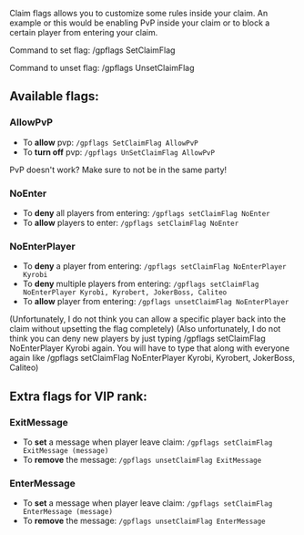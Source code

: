Claim flags allows you to customize some rules inside
your claim. An example or this would be enabling PvP
inside your claim or to block a certain player from
entering your claim.


Command to set flag: /gpflags SetClaimFlag <flag>

Command to unset flag: /gpflags UnsetClaimFlag <flag>


## Available flags:

### AllowPvP
- To **allow** pvp: ```/gpflags SetClaimFlag AllowPvP```
- To **turn off** pvp: ```/gpflags UnSetClaimFlag AllowPvP```

PvP doesn't work? Make sure to not be in the same party!


### NoEnter
- To **deny** all players from entering: ```/gpflags setClaimFlag NoEnter```
- To **allow** players to enter: ```/gpflags setClaimFlag NoEnter```


### NoEnterPlayer
- To **deny** a player from entering: ```/gpflags setClaimFlag NoEnterPlayer Kyrobi```
- To **deny** multiple players from entering: ```/gpflags setClaimFlag NoEnterPlayer Kyrobi, Kyrobert, JokerBoss, Caliteo```
- To **allow** player from entering: ```/gpflags unsetClaimFlag NoEnterPlayer```

(Unfortunately, I do not think you can allow a specific player back into the claim without upsetting the flag completely)
(Also unfortunately, I do not think you can deny new players by just typing /gpflags setClaimFlag NoEnterPlayer Kyrobi again. You will have to type that along with everyone again like /gpflags setClaimFlag NoEnterPlayer Kyrobi, Kyrobert, JokerBoss, Caliteo)


## Extra flags for VIP rank:

### ExitMessage
- To **set** a message when player leave claim: ```/gpflags setClaimFlag ExitMessage (message)```
- To **remove** the message: ```/gpflags unsetClaimFlag ExitMessage```


### EnterMessage
- To **set** a message when player leave claim: ```/gpflags setClaimFlag EnterMessage (message)```
- To **remove** the message: ```/gpflags unsetClaimFlag EnterMessage```

